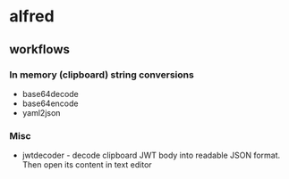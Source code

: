 # alfred
## workflows
### In memory (clipboard) string conversions
- base64decode
- base64encode
- yaml2json

### Misc
- jwtdecoder - decode clipboard JWT body into readable JSON format. Then open its content in text editor
